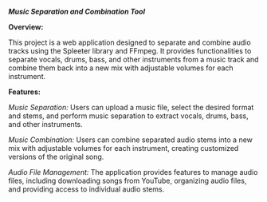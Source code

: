 _**Music Separation and Combination Tool**_

**Overview:**

This project is a web application designed to separate and combine audio tracks using the Spleeter library and FFmpeg. 
It provides functionalities to separate vocals, drums, bass, and other instruments from a music track and combine them back into a new mix with adjustable volumes for each instrument.


**Features:**

_Music Separation:_ Users can upload a music file, select the desired format and stems, and perform music separation to extract vocals, drums, bass, and other instruments.

_Music Combination:_ Users can combine separated audio stems into a new mix with adjustable volumes for each instrument, creating customized versions of the original song.

_Audio File Management:_ The application provides features to manage audio files, including downloading songs from YouTube, organizing audio files, and providing access to individual audio stems.
